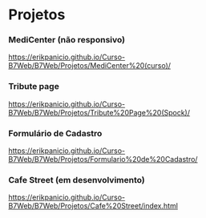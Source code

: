 # Projetos

### MediCenter (não responsivo)
https://erikpanicio.github.io/Curso-B7Web/B7Web/Projetos/MediCenter%20(curso)/

### Tribute page
https://erikpanicio.github.io/Curso-B7Web/B7Web/Projetos/Tribute%20Page%20(Spock)/
 
### Formulário de Cadastro
https://erikpanicio.github.io/Curso-B7Web/B7Web/Projetos/Formulario%20de%20Cadastro/

### Cafe Street (em desenvolvimento)
https://erikpanicio.github.io/Curso-B7Web/B7Web/Projetos/Cafe%20Street/index.html
